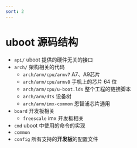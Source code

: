 ```yaml
---
sort: 2
---
```

# uboot 源码结构


- `api/` uboot 提供的硬件无关的接口
- `arch/` 架构相关的代码
  - `arch/arm/cpu/armv7` A7、A9芯片
  - `arch/arm/cpu/armv8` 手机上的芯片 64 位
  - `arch/arm/cpu/u-boot.lds` 整个工程的链接脚本
  - `arch/arm/dts` 设备树
  - `arch/arm/imx-common` 恩智浦芯片通用
- `board` 开发板相关
  - `freescale` imx 开发板相关
- `cmd` uboot 中使用的命令的实现
- `common` 
- `config` 所有支持的**开发板**的配置文件


